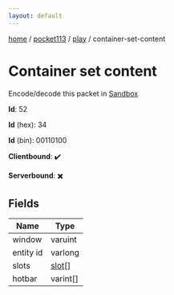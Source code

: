 ```yaml
---
layout: default
---
```


[home](/)  /  [pocket113](/protocol/pocket113)  /  [play](/protocol/pocket113/play)  /  container-set-content

# Container set content

Encode/decode this packet in [Sandbox](../../../sandbox/pocket113#play.container_set_content)

**Id**: 52

**Id** (hex): 34

**Id** (bin): 00110100

**Clientbound**: ✔️

**Serverbound**: ✖️

## Fields

Name | Type
---|---
window | varuint
entity id | varlong
slots | [slot](/protocol/pocket113/types/slot)[]
hotbar | varint[]
